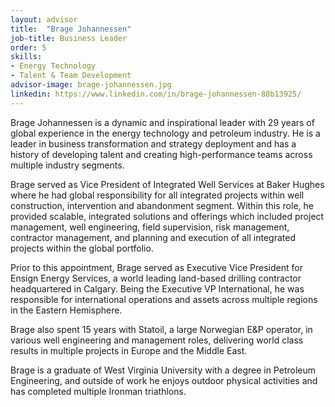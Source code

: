 ```yaml
---
layout: advisor
title:  "Brage Johannessen"
job-title: Business Leader
order: 5
skills:
- Energy Technology
- Talent & Team Development
advisor-image: brage-johannessen.jpg
linkedin: https://www.linkedin.com/in/brage-johannessen-88b13925/
---
```

Brage Johannessen is a dynamic and inspirational leader with 29 years of global experience in the energy technology and petroleum industry. He is a leader in business transformation and strategy deployment and has a history of developing talent and creating high-performance teams across multiple industry segments.

Brage served as Vice President of Integrated Well Services at Baker Hughes where he had global responsibility for all integrated projects within well construction, intervention and abandonment segment. Within this role, he provided scalable, integrated solutions and offerings which included project management, well engineering, field supervision, risk management, contractor management, and planning and execution of all integrated projects within the global portfolio.

Prior to this appointment, Brage served as Executive Vice President for Ensign Energy Services, a world leading land-based drilling contractor headquartered in Calgary. Being the Executive VP International, he was responsible for international operations and assets across multiple regions in the Eastern Hemisphere. 

Brage also spent 15 years with Statoil, a large Norwegian E&P operator, in various well engineering and management roles, delivering world class results in multiple projects in Europe and the Middle East. 

Brage is a graduate of West Virginia University with a degree in Petroleum Engineering, and outside of work he enjoys outdoor physical activities and has completed multiple Ironman triathlons. 

